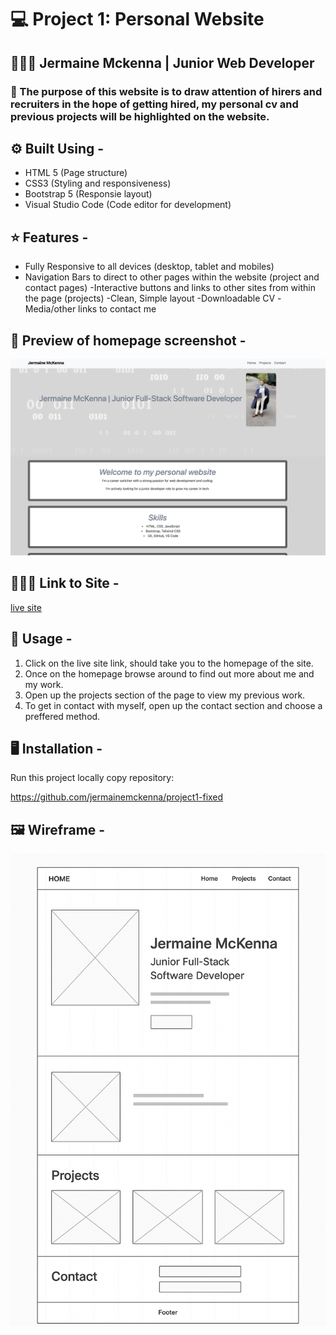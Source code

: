 # :computer: Project 1: Personal Website

## 👨🏾‍💻 Jermaine Mckenna | Junior Web Developer

### 📝 The purpose of this website is to draw attention of hirers and      recruiters in the hope of getting hired, my personal cv and previous projects will be highlighted on the website.

## :gear: Built Using - 

- HTML 5 (Page structure)
- CSS3 (Styling and responsiveness)
- Bootstrap 5 (Responsie layout)
- Visual Studio Code (Code editor for development)

## :star: Features - 
- Fully Responsive to all devices (desktop, tablet and mobiles)
- Navigation Bars to direct to other pages within the website (project and contact pages)
-Interactive buttons and links to other sites from within the page (projects)
-Clean, Simple layout
-Downloadable CV
-Media/other links to contact me

## 📸 Preview of homepage screenshot - 
 
 ![screenshot of homepage](assets/assets/css/58506306-BBA3-42DB-9432-5E46C6305F05.jpeg)

## 🙋🏾‍♂️ Link to Site - 
[live site](https://jermainemckenna.github.io/project1-fixed/)

## 📌 Usage - 

1. Click on the live site link, should take you to the homepage of the site.
2. Once on the homepage browse around to find out more about me and my work.
3. Open up the projects section of the page to view my previous work.
4. To get in contact with myself, open up the contact section and choose a preffered method.

## 🖥️ Installation - 

Run this project locally copy repository:

https://github.com/jermainemckenna/project1-fixed

## 🖼️ Wireframe - 

![Wireframe](assets/assets/css/wireframe.png)







 



